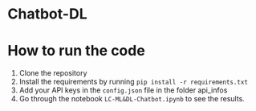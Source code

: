 # Chatbot-DL
# How to run the code 
1. Clone the repository
2. Install the requirements by running `pip install -r requirements.txt`
3. Add your API keys in the `config.json` file in the folder api_infos
4. Go through the notebook `LC-ML&DL-Chatbot.ipynb` to see the results.
